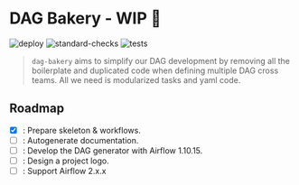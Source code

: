 # DAG Bakery - WIP :wrench:

![deploy](https://github.com/typeform/dag-bakery/actions/workflows/ci-deploy.yml/badge.svg?branch=main)
![standard-checks](https://github.com/typeform/dag-bakery/actions/workflows/ci-standard-checks.yml/badge.svg?branch=main)
![tests](https://github.com/typeform/dag-bakery/actions/workflows/ci-test.yml/badge.svg?branch=main)

> `dag-bakery` aims to simplify our DAG development by removing all the boilerplate and duplicated code when defining 
> multiple DAG cross teams. All we need is modularized tasks and yaml code.

## Roadmap

- [x] : Prepare skeleton & workflows.
- [ ] : Autogenerate documentation.
- [ ] : Develop the DAG generator with Airflow 1.10.15.
- [ ] : Design a project logo.
- [ ] : Support Airflow 2.x.x